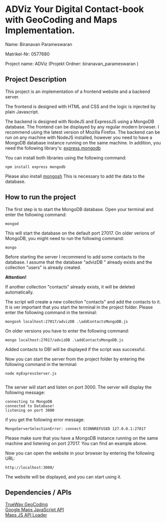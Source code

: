 # ADViz Your Digital Contact-book with GeoCoding and Maps Implementation.



Name: Biranavan Parameswaran

Matrikel-Nr: 0577680

Project name: ADViz (Projekt Ordner: biranavan_parameswaran )

## Project Description
This project is an implementation of a frontend website and a backend server.

The frontend is designed with HTML and CSS and the logic is injected by plain Javascript.

The backend is designed with NodeJS and ExpressJS using a MongoDB database.
The frontend can be displayed by any regular modern browser. 
I recommend using the latest version of Mozilla Firefox.
The backend can be run on any machine with NodeJS installed, however you need to have a MongoDB database instance running on the same machine.
In addition, you need the following library's: [express](https://expressjs.com/),[mongodb](https://www.npmjs.com/package/mongodb)

You can install both libraries using the following command:
```
npm install express mongodb
```

Please also install [mongosh](https://www.mongodb.com/docs/mongodb-shell/install/#std-label-mdb-shell-install)
This is necessary to add the data to the database.
## How to run the project
The first step is to start the MongoDB database. Open your terminal and enter the following command:
```
mongod
```
This will start the database on the default port 27017.
On older verions of MongoDB, you might need to run the following command:
```
mongo
```


Before starting the server I recommend to add some contacts to the database.
I assume that the database "advizDB " already exists and the collection "users" is already created.

**Attention!**

If another collection "contacts" already exists, it will be deleted automatically. 

The script will create a new collection "contacts" and add the contacts to it.
It is ver important that you start the terminal in the project folder.
Please enter the following command in the terminal:

```
mongosh localhost:27017/advizDB .\addContactsMongoDB.js
```
On older versions you have to enter the following command:
```
mongo localhost:27017/advizDB .\addContactsMongoDB.js
```

Added contacts to DB! will be displayed if the script was successful.

Now you can start the server from the project folder by entering the following command in the terminal:
```
node myExpressServer.js


```
The server will start and listen on port 3000. The server will display the following message:
```
connecting to MongoDB
connected to Database!
listening on port 3000
```

if you get the following error message:
```
MongoServerSelectionError: connect ECONNREFUSED 127.0.0.1:27017
```
Please make sure that you have a MongoDB instance running on the same machine and listening on port 27017. You can find an example above.

Now you can open the website in your browser by entering the following URL:
```
http://localhost:3000/
```
The website will be displayed, and you can start using it.



## Dependencies / APIs

[TrueWay GeoCoding](https://rapidapi.com/trueway/api/trueway-geocoding/) \
[Google Maps JavaScript API](https://developers.google.com/maps/documentation/javascript/overview) \
[Maps JS API Loader](https://www.npmjs.com/package/@googlemaps/js-api-loader) 
